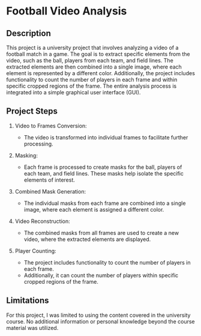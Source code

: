 # Football Video Analysis

## Description

This project is a university project that involves analyzing a video of a football match in a game. The goal is to extract specific elements from the video, such as the ball, players from each team, and field lines. The extracted elements are then combined into a single image, where each element is represented by a different color. Additionally, the project includes functionality to count the number of players in each frame and within specific cropped regions of the frame. The entire analysis process is integrated into a simple graphical user interface (GUI).

## Project Steps

1. Video to Frames Conversion:
   - The video is transformed into individual frames to facilitate further processing.

2. Masking:
   - Each frame is processed to create masks for the ball, players of each team, and field lines. These masks help isolate the specific elements of interest.

3. Combined Mask Generation:
   - The individual masks from each frame are combined into a single image, where each element is assigned a different color.

4. Video Reconstruction:
   - The combined masks from all frames are used to create a new video, where the extracted elements are displayed.

5. Player Counting:
   - The project includes functionality to count the number of players in each frame.
   - Additionally, it can count the number of players within specific cropped regions of the frame.

## Limitations

For this project, I was limited to using the content covered in the university course. No additional information or personal knowledge beyond the course material was utilized.
